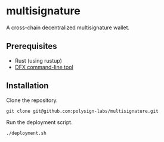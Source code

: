 # multisignature
A cross-chain decentralized multisignature wallet.

## Prerequisites
* Rust (using rustup)
* [DFX command-line tool](https://internetcomputer.org/docs/current/developer-docs/getting-started/install/#installing-dfx-via-dfxvm)

## Installation
Clone the repository.

`git clone git@github.com:polysign-labs/multisignature.git`

Run the deployment script.

`./deployment.sh`
